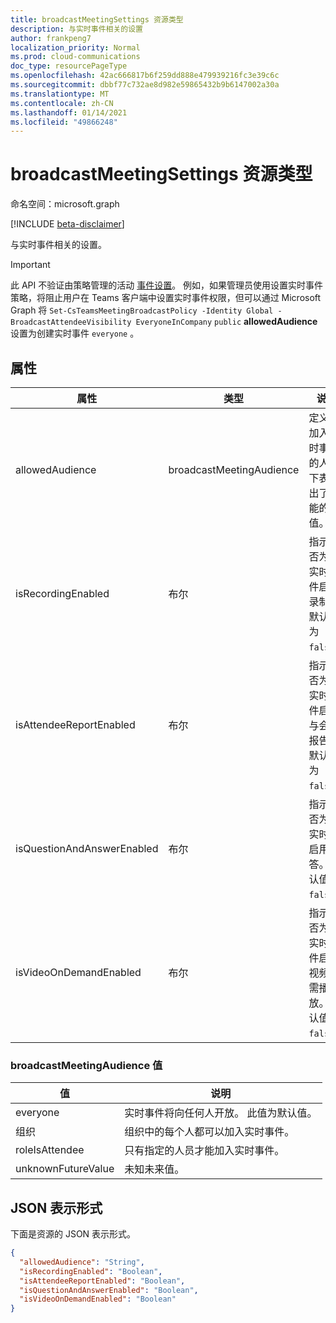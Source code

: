 ```yaml
---
title: broadcastMeetingSettings 资源类型
description: 与实时事件相关的设置
author: frankpeng7
localization_priority: Normal
ms.prod: cloud-communications
doc_type: resourcePageType
ms.openlocfilehash: 42ac666817b6f259dd888e479939216fc3e39c6c
ms.sourcegitcommit: dbbf77c732ae8d982e59865432b9b6147002a30a
ms.translationtype: MT
ms.contentlocale: zh-CN
ms.lasthandoff: 01/14/2021
ms.locfileid: "49866248"
---
```

# <a name="broadcastmeetingsettings-resource-type"></a>broadcastMeetingSettings 资源类型

命名空间：microsoft.graph

[!INCLUDE [beta-disclaimer](../../includes/beta-disclaimer.md)]

与实时事件相关的设置。

> [!IMPORTANT]
> 此 API 不验证由策略管理的活动 [事件设置](/microsoftteams/teams-live-events/set-teams-live-events-policies-using-powershell)。
> 例如，如果管理员使用设置实时事件策略，将阻止用户在 Teams 客户端中设置实时事件权限，但可以通过 Microsoft Graph 将 `Set-CsTeamsMeetingBroadcastPolicy -Identity Global -BroadcastAttendeeVisibility EveryoneInCompany` `public` **allowedAudience** 设置为创建实时事件 `everyone` 。 

## <a name="properties"></a>属性

| 属性                   | 类型                     | 说明                                                                     |
| -------------------------- | ------------------------ | ------------------------------------------------------------------------------- |
| allowedAudience            | broadcastMeetingAudience | 定义可加入实时事件的人。 下表列出了可能的值。 |
| isRecordingEnabled         | 布尔                  | 指示是否为此实时事件启用录制。 默认值为 `false`。          |
| isAttendeeReportEnabled    | 布尔                  | 指示是否为此实时事件启用与会者报告。 默认值为 `false`。    |
| isQuestionAndAnswerEnabled | 布尔                  | 指示是否为此实时&启用问答。 默认值为 `false`。                |
| isVideoOnDemandEnabled     | 布尔                  | 指示是否为此实时事件启用视频按需播放。 默认值为 `false`。    |

### <a name="broadcastmeetingaudience-values"></a>broadcastMeetingAudience 值

| 值              | 说明                                                       |
| ------------------ | ----------------------------------------------------------------- |
| everyone           | 实时事件将向任何人开放。 此值为默认值。 |
| 组织       | 组织中的每个人都可以加入实时事件。                     |
| roleIsAttendee     | 只有指定的人员才能加入实时事件。                |
| unknownFutureValue | 未知未来值。                                             |

## <a name="json-representation"></a>JSON 表示形式

下面是资源的 JSON 表示形式。

<!-- {
  "blockType": "resource",
  "optionalProperties": [],
  "@odata.type": "microsoft.graph.broadcastMeetingSettings"
}-->
```json
{
  "allowedAudience": "String",
  "isRecordingEnabled": "Boolean",
  "isAttendeeReportEnabled": "Boolean",
  "isQuestionAndAnswerEnabled": "Boolean",
  "isVideoOnDemandEnabled": "Boolean"
}
```

<!-- uuid: 8fcb5dbc-d5aa-4681-8e31-b001d5168d79
2015-10-25 14:57:30 UTC -->
<!--
{
  "type": "#page.annotation",
  "description": "broadcastSettings resource",
  "keywords": "",
  "section": "documentation",
  "tocPath": "",
  "suppressions": []
}
-->
